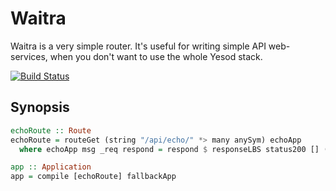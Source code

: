 # Waitra

Waitra is a very simple router.
It's useful for writing simple API web-services,
when you don't want to use the whole Yesod stack.

[![Build Status](https://travis-ci.org/futurice/waitra.svg?branch=master)](https://travis-ci.org/futurice/waitra)

## Synopsis

```hs
echoRoute :: Route
echoRoute = routeGet (string "/api/echo/" *> many anySym) echoApp
  where echoApp msg _req respond = respond $ responseLBS status200 [] (fromString msg)

app :: Application
app = compile [echoRoute] fallbackApp
```
